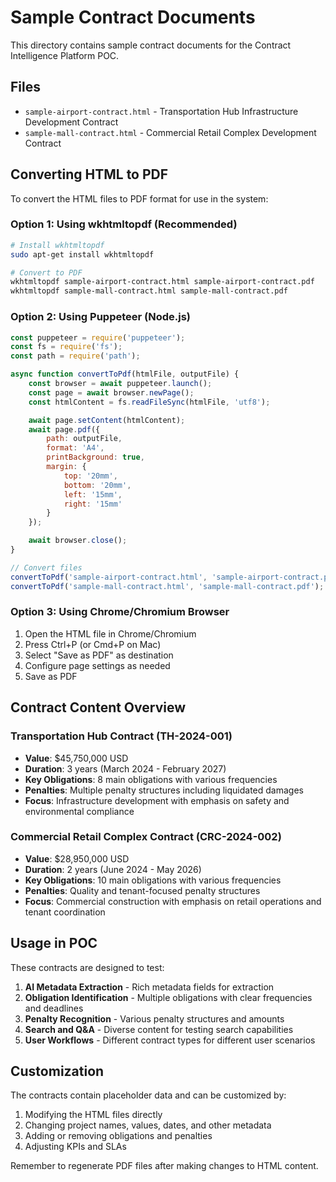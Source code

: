 # Sample Contract Documents

This directory contains sample contract documents for the Contract Intelligence Platform POC.

## Files

- `sample-airport-contract.html` - Transportation Hub Infrastructure Development Contract
- `sample-mall-contract.html` - Commercial Retail Complex Development Contract

## Converting HTML to PDF

To convert the HTML files to PDF format for use in the system:

### Option 1: Using wkhtmltopdf (Recommended)
```bash
# Install wkhtmltopdf
sudo apt-get install wkhtmltopdf

# Convert to PDF
wkhtmltopdf sample-airport-contract.html sample-airport-contract.pdf
wkhtmltopdf sample-mall-contract.html sample-mall-contract.pdf
```

### Option 2: Using Puppeteer (Node.js)
```javascript
const puppeteer = require('puppeteer');
const fs = require('fs');
const path = require('path');

async function convertToPdf(htmlFile, outputFile) {
    const browser = await puppeteer.launch();
    const page = await browser.newPage();
    const htmlContent = fs.readFileSync(htmlFile, 'utf8');

    await page.setContent(htmlContent);
    await page.pdf({
        path: outputFile,
        format: 'A4',
        printBackground: true,
        margin: {
            top: '20mm',
            bottom: '20mm',
            left: '15mm',
            right: '15mm'
        }
    });

    await browser.close();
}

// Convert files
convertToPdf('sample-airport-contract.html', 'sample-airport-contract.pdf');
convertToPdf('sample-mall-contract.html', 'sample-mall-contract.pdf');
```

### Option 3: Using Chrome/Chromium Browser
1. Open the HTML file in Chrome/Chromium
2. Press Ctrl+P (or Cmd+P on Mac)
3. Select "Save as PDF" as destination
4. Configure page settings as needed
5. Save as PDF

## Contract Content Overview

### Transportation Hub Contract (TH-2024-001)
- **Value**: $45,750,000 USD
- **Duration**: 3 years (March 2024 - February 2027)
- **Key Obligations**: 8 main obligations with various frequencies
- **Penalties**: Multiple penalty structures including liquidated damages
- **Focus**: Infrastructure development with emphasis on safety and environmental compliance

### Commercial Retail Complex Contract (CRC-2024-002)
- **Value**: $28,950,000 USD
- **Duration**: 2 years (June 2024 - May 2026)
- **Key Obligations**: 10 main obligations with various frequencies
- **Penalties**: Quality and tenant-focused penalty structures
- **Focus**: Commercial construction with emphasis on retail operations and tenant coordination

## Usage in POC

These contracts are designed to test:
1. **AI Metadata Extraction** - Rich metadata fields for extraction
2. **Obligation Identification** - Multiple obligations with clear frequencies and deadlines
3. **Penalty Recognition** - Various penalty structures and amounts
4. **Search and Q&A** - Diverse content for testing search capabilities
5. **User Workflows** - Different contract types for different user scenarios

## Customization

The contracts contain placeholder data and can be customized by:
1. Modifying the HTML files directly
2. Changing project names, values, dates, and other metadata
3. Adding or removing obligations and penalties
4. Adjusting KPIs and SLAs

Remember to regenerate PDF files after making changes to HTML content.